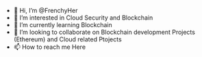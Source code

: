 - 👋 Hi, I’m @FrenchyHer
- 👀 I’m interested in Cloud Security and Blockchain 
- 🌱 I’m currently learning Blockchain 
- 💞️ I’m looking to collaborate on Blockchain development Projects (Ethereum) and Cloud related Ptojects
- 📫 How to reach me Here

<!---
FrenchyHer/FrenchyHer is a ✨ special ✨ repository because its `README.md` (this file) appears on your GitHub profile.
You can click the Preview link to take a look at your changes.
--->
